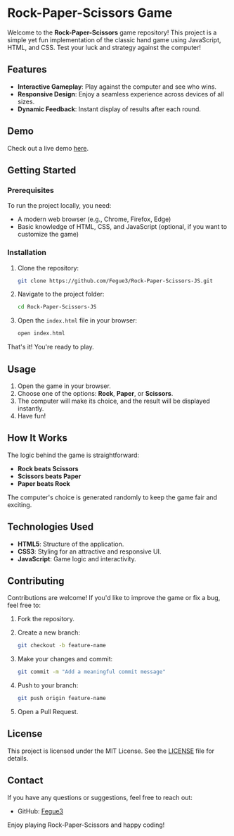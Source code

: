 # Rock-Paper-Scissors Game

Welcome to the **Rock-Paper-Scissors** game repository! This project is a simple yet fun implementation of the classic hand game using JavaScript, HTML, and CSS. Test your luck and strategy against the computer!

## Features

- **Interactive Gameplay**: Play against the computer and see who wins.
- **Responsive Design**: Enjoy a seamless experience across devices of all sizes.
- **Dynamic Feedback**: Instant display of results after each round.

## Demo

Check out a live demo [here](#).

## Getting Started

### Prerequisites

To run the project locally, you need:

- A modern web browser (e.g., Chrome, Firefox, Edge)
- Basic knowledge of HTML, CSS, and JavaScript (optional, if you want to customize the game)

### Installation

1. Clone the repository:

   ```bash
   git clone https://github.com/Fegue3/Rock-Paper-Scissors-JS.git
   ```

2. Navigate to the project folder:

   ```bash
   cd Rock-Paper-Scissors-JS
   ```

3. Open the `index.html` file in your browser:

   ```bash
   open index.html
   ```

That's it! You're ready to play.

## Usage

1. Open the game in your browser.
2. Choose one of the options: **Rock**, **Paper**, or **Scissors**.
3. The computer will make its choice, and the result will be displayed instantly.
4. Have fun!

## How It Works

The logic behind the game is straightforward:

- **Rock beats Scissors**
- **Scissors beats Paper**
- **Paper beats Rock**

The computer's choice is generated randomly to keep the game fair and exciting.

## Technologies Used

- **HTML5**: Structure of the application.
- **CSS3**: Styling for an attractive and responsive UI.
- **JavaScript**: Game logic and interactivity.

## Contributing

Contributions are welcome! If you'd like to improve the game or fix a bug, feel free to:

1. Fork the repository.
2. Create a new branch:

   ```bash
   git checkout -b feature-name
   ```

3. Make your changes and commit:

   ```bash
   git commit -m "Add a meaningful commit message"
   ```

4. Push to your branch:

   ```bash
   git push origin feature-name
   ```

5. Open a Pull Request.

## License

This project is licensed under the MIT License. See the [LICENSE](LICENSE) file for details.

## Contact

If you have any questions or suggestions, feel free to reach out:

- GitHub: [Fegue3](https://github.com/Fegue3)

Enjoy playing Rock-Paper-Scissors and happy coding!

